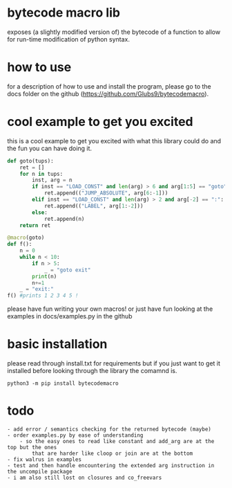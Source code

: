 # bytecode macro lib
exposes (a slightly modified version of) the bytecode of a function to allow for run-time modification of python syntax.

# how to use
for a description of how to use and install the program, please go to the docs folder on the github (https://github.com/Glubs9/bytecodemacro).

# cool example to get you excited
this is a cool example to get you excited with what this library could do and the fun you can have
doing it.

```python
def goto(tups):
    ret = []
    for n in tups:
        inst, arg = n
        if inst == "LOAD_CONST" and len(arg) > 6 and arg[1:5] == "goto":
            ret.append(("JUMP_ABSOLUTE", arg[6:-1]))
        elif inst == "LOAD_CONST" and len(arg) > 2 and arg[-2] == ":":
            ret.append(("LABEL", arg[1:-2]))
        else:
            ret.append(n)
    return ret

@macro(goto)
def f():
    n = 0
    while n < 10:
        if n > 5:
            _ = "goto exit"
        print(n)
        n+=1
    _ = "exit:"
f() #prints 1 2 3 4 5 !
```

please have fun writing your own macros! or just have fun looking at
the examples in docs/examples.py in the github

# basic installation
please read through install.txt for requirements but if you just want to get it installed before
looking through the library the comamnd is.  
```
python3 -m pip install bytecodemacro
```

# todo
	- add error / semantics checking for the returned bytecode (maybe)
	- order examples.py by ease of understanding
		- so the easy ones to read like constant and add_arg are at the top but the ones
			that are harder like cloop or join are at the bottom
	- fix walrus in examples
	- test and then handle encountering the extended arg instruction in the uncompile package
	- i am also still lost on closures and co_freevars
